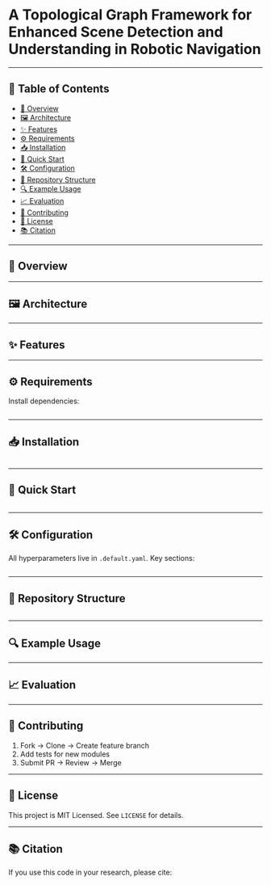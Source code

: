# A Topological Graph Framework for Enhanced Scene Detection and Understanding in Robotic Navigation


> 

---

## 📖 Table of Contents

- [🚀 Overview](#-overview)  
- [🖼 Architecture](#-architecture)  
- [✨ Features](#-features)  
- [⚙️ Requirements](#️-requirements)  
- [📥 Installation](#-installation)  
- [🚦 Quick Start](#-quick-start)  
- [🛠 Configuration](#-configuration)  
- [📁 Repository Structure](#-repository-structure)  
- [🔍 Example Usage](#-example-usage)  
- [📈 Evaluation](#-evaluation)  
- [🤝 Contributing](#-contributing)  
- [📄 License](#-license)  
- [📚 Citation](#-citation)

---

## 🚀 Overview



---

## 🖼 Architecture



---

## ✨ Features


---

## ⚙️ Requirements

Install dependencies:

```bash

```

---

## 📥 Installation

```bash

```

---

## 🚦 Quick Start



```bash

```

---

## 🛠 Configuration

All hyperparameters live in `.default.yaml`. Key sections:

```yaml

```

---

## 📁 Repository Structure

```

```

---

## 🔍 Example Usage


---

## 📈 Evaluation


---

## 🤝 Contributing

1. Fork → Clone → Create feature branch  
2. Add tests for new modules  
3. Submit PR → Review → Merge  

---

## 📄 License

This project is MIT Licensed. See `LICENSE` for details.

---

## 📚 Citation

If you use this code in your research, please cite:



